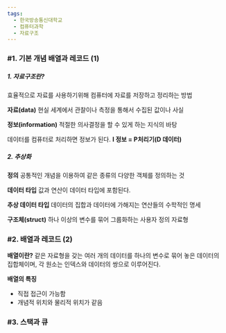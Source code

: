 ```yaml
---
tags:
  - 한국방송통신대학교
  - 컴퓨터과학
  - 자료구조
---
```



### #1. 기본 개념 배열과 레코드 (1)

##### 1. 자료구조란?
효율적으로 자료를 사용하기위해 컴퓨터에 자료를 저장하고 정리하는 방법

**자료(data)**
현실 세계에서 관찰이나 측정을 통해서 수집된 값이나 사실

**정보(information)**
적절한 의사결정을 할 수 있게 하는 지식의 바탕

데이터를 컴퓨터로 처리하면 정보가 된다.
**I 정보 = P처리기(D 데이터)**


##### 2. 추상화

**정의**
공통적인 개념을 이용하여 같은 종류의 다양한 객체를 정의하는 것

**데이터 타입**
값과 연산이 데이터 타입에 포함된다.

**추상 데이터 타입**
	데이터의 집합과 데이터에 가해지는 연산들의 수학적인 명세

**구조체(struct)**
하나 이상의 변수를 묶어 그룹화하는 사용자 정의 자료형

### #2. 배열과 레코드 (2)
**배열이란?**
같은 자료형을 갖는 여러 개의 데이터를 하나의 변수로 묶어 놓은 데이터의 집합체이며, 각 원소는 인덱스와 데이터의 쌍으로 이루어진다.

**배열의 특징**
- 직접 접근이 가능함
- 개념적 위치와 물리적 위치가 같음

### #3. 스택과 큐